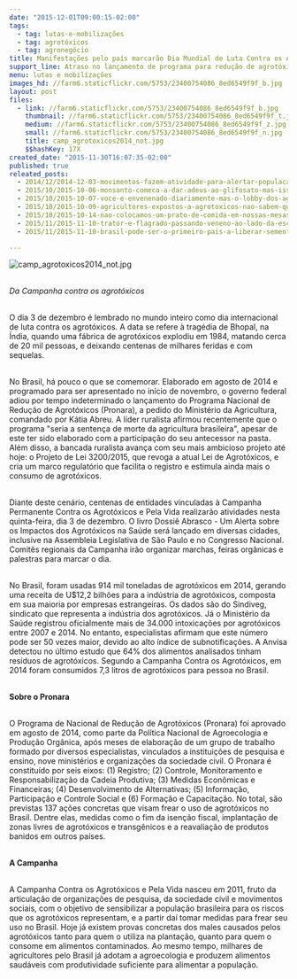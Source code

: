 ```yaml
---
date: "2015-12-01T09:00:15-02:00"
tags:
  - tag: lutas-e-mobilizações
  - tag: agrotóxicos
  - tag: agronegócio
title: Manifestações pelo país marcarão Dia Mundial de Luta Contra os Agrotóxicos
support_line: Atraso no lançamento de programa para redução de agrotóxicos e novo projeto de lei sinalizam que uso de venenos agrícolas pode aumentar ainda mais no Brasil.
menu: lutas e mobilizações
images_hd: //farm6.staticflickr.com/5753/23400754086_8ed6549f9f_b.jpg
layout: post
files:
  - link: //farm6.staticflickr.com/5753/23400754086_8ed6549f9f_b.jpg
    thumbnail: //farm6.staticflickr.com/5753/23400754086_8ed6549f9f_t.jpg
    medium: //farm6.staticflickr.com/5753/23400754086_8ed6549f9f_z.jpg
    small: //farm6.staticflickr.com/5753/23400754086_8ed6549f9f_n.jpg
    title: camp_agrotoxicos2014_not.jpg
    $$hashKey: 17X
created_date: "2015-11-30T16:07:35-02:00"
published: true
releated_posts:
  - 2014/12/2014-12-03-movimentos-fazem-atividade-para-alertar-populacao-de-sp-contra-agrotoxicos.md
  - 2015/10/2015-10-06-monsanto-comeca-a-dar-adeus-ao-glifosato-mas-isso-nao-e-uma-boa-noticia.md
  - 2015/10/2015-10-07-voce-e-envenenado-diariamente-mas-o-lobby-dos-agrotoxicos-fala-mais-alto.md
  - 2015/10/2015-10-09-agricultores-expostos-a-agrotoxicos-nao-sabem-que-sofrem-risco-de-morte.md
  - 2015/10/2015-10-14-nao-colocamos-um-prato-de-comida-em-nossas-mesas-mas-um-calice-de-veneno-afirma-dirigente-do-mst.md
  - 2015/11/2015-11-10-trator-e-flagrado-passando-veneno-ao-lado-da-escola-zumbi-dos-palmares-no-parana.md
  - 2015/11/2015-11-10-brasil-pode-ser-o-primeiro-pais-a-liberar-sementes-estereis.md

---
```

<p><img alt="camp_agrotoxicos2014_not.jpg" src="//farm6.staticflickr.com/5753/23400754086_8ed6549f9f_b.jpg" /></p>

<p><br />
<em>Da Campanha contra os agrot&oacute;xicos</em></p>

<p><br />
O dia 3 de dezembro &eacute; lembrado no mundo inteiro como dia internacional de luta contra os agrot&oacute;xicos. A data se refere &agrave; trag&eacute;dia de Bhopal, na &Iacute;ndia, quando uma f&aacute;brica de agrot&oacute;xicos explodiu em 1984, matando cerca de 20 mil pessoas, e deixando centenas de milhares feridas e com sequelas.</p>

<p><br />
No Brasil, h&aacute; pouco o que se comemorar. Elaborado em agosto de 2014 e programado para ser apresentado no in&iacute;cio de novembro, o governo federal adiou por tempo indeterminado o lan&ccedil;amento do Programa Nacional de Redu&ccedil;&atilde;o de Agrot&oacute;xicos (Pronara), a pedido do Minist&eacute;rio da Agricultura, comandado por K&aacute;tia Abreu. A l&iacute;der ruralista afirmou recentemente que o programa &quot;seria a senten&ccedil;a de morte da agricultura brasileira&quot;, apesar de este ter sido elaborado com a participa&ccedil;&atilde;o do seu antecessor na pasta. Al&eacute;m disso, a bancada ruralista avan&ccedil;a com seu mais ambicioso projeto at&eacute; hoje: o Projeto de Lei 3200/2015, que revoga a atual Lei de Agrot&oacute;xicos, e cria um marco regulat&oacute;rio que facilita o registro e estimula ainda mais o consumo de agrot&oacute;xicos.</p>

<p><br />
Diante deste cen&aacute;rio, centenas de entidades vinculadas &agrave; Campanha Permanente Contra os Agrot&oacute;xicos e Pela Vida realizar&atilde;o atividades nesta quinta-feira, dia 3 de dezembro. O livro Dossi&ecirc; Abrasco - Um Alerta sobre os Impactos dos Agrot&oacute;xicos na Sa&uacute;de ser&aacute; lan&ccedil;ado em diversas cidades, inclusive na Assembleia Legislativa de S&atilde;o Paulo e no Congresso Nacional. Comit&ecirc;s regionais da Campanha ir&atilde;o organizar marchas, feiras org&acirc;nicas e palestras para marcar o dia.</p>

<p><br />
No Brasil, foram usadas 914 mil toneladas de agrot&oacute;xicos em 2014, gerando uma receita de U$12,2 bilh&otilde;es para a ind&uacute;stria de agrot&oacute;xicos, composta em sua maioria por empresas estrangeiras. Os dados s&atilde;o do Sindiveg, sindicato que representa a ind&uacute;stria dos agrot&oacute;xicos. J&aacute; o Minist&eacute;rio da Sa&uacute;de registrou oficialmente mais de 34.000 intoxica&ccedil;&otilde;es por agrot&oacute;xicos entre 2007 e 2014. No entanto, especialistas afirmam que este n&uacute;mero pode ser 50 vezes maior, devido ao alto &iacute;ndice de subnotifica&ccedil;&otilde;es. A Anvisa detectou no &uacute;ltimo estudo que 64% dos alimentos analisados tinham res&iacute;duos de agrot&oacute;xicos. Segundo a Campanha Contra os Agrot&oacute;xicos, em 2014 foram consumidos 7,3 litros de agrot&oacute;xicos para pessoa no Brasil.</p>

<p><br />
<strong>Sobre o Pronara</strong></p>

<p><br />
O Programa de Nacional de Redu&ccedil;&atilde;o de Agrot&oacute;xicos (Pronara) foi aprovado em agosto de 2014, como parte da Pol&iacute;tica Nacional de Agroecologia e Produ&ccedil;&atilde;o Org&acirc;nica, ap&oacute;s meses de elabora&ccedil;&atilde;o de um grupo de trabalho formado por diversos especialistas, vinculados a institui&ccedil;&otilde;es de pesquisa e ensino, nove minist&eacute;rios e organiza&ccedil;&otilde;es da sociedade civil. O Pronara &eacute; constitu&iacute;do por seis eixos: (1) Registro; (2) Controle, Monitoramento e Responsabiliza&ccedil;&atilde;o da Cadeia Produtiva; (3) Medidas Econ&ocirc;micas e Financeiras; (4) Desenvolvimento de Alternativas; (5) Informa&ccedil;&atilde;o, Participa&ccedil;&atilde;o e Controle Social e (6) Forma&ccedil;&atilde;o e Capacita&ccedil;&atilde;o. No total, s&atilde;o previstas 137 a&ccedil;&otilde;es concretas que visam frear o uso de agrot&oacute;xicos no Brasil. Dentre elas, medidas como o fim da isen&ccedil;&atilde;o fiscal, implanta&ccedil;&atilde;o de zonas livres de agrot&oacute;xicos e transg&ecirc;nicos e a reavalia&ccedil;&atilde;o de produtos banidos em outros pa&iacute;ses.</p>

<p><br />
<strong>A Campanha</strong></p>

<p><br />
A Campanha Contra os Agrot&oacute;xicos e Pela Vida nasceu em 2011, fruto da articula&ccedil;&atilde;o de organiza&ccedil;&otilde;es de pesquisa, da sociedade civil e movimentos sociais, com o objetivo de sensibilizar a popula&ccedil;&atilde;o brasileira para os riscos que os agrot&oacute;xicos representam, e a partir da&iacute; tomar medidas para frear seu uso no Brasil. Hoje j&aacute; existem provas concretas dos males causados pelos agrot&oacute;xicos tanto para quem o utiliza na planta&ccedil;&atilde;o, quanto para quem o consome em alimentos contaminados. Ao mesmo tempo, milhares de agricultores pelo Brasil j&aacute; adotam a agroecologia e produzem alimentos saud&aacute;veis com produtividade suficiente para alimentar a popula&ccedil;&atilde;o.</p>
